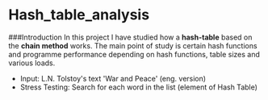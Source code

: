 # Hash_table_analysis

###Introduction
In this project I have studied how a __hash-table__ based on the __chain method__ works. 
The main point of study is certain hash functions and programme performance depending on hash functions, table sizes and various loads.
- Input: L.N. Tolstoy's text 'War and Peace' (eng. version)
- Stress Testing: Search for each word in the list (element of Hash Table)
